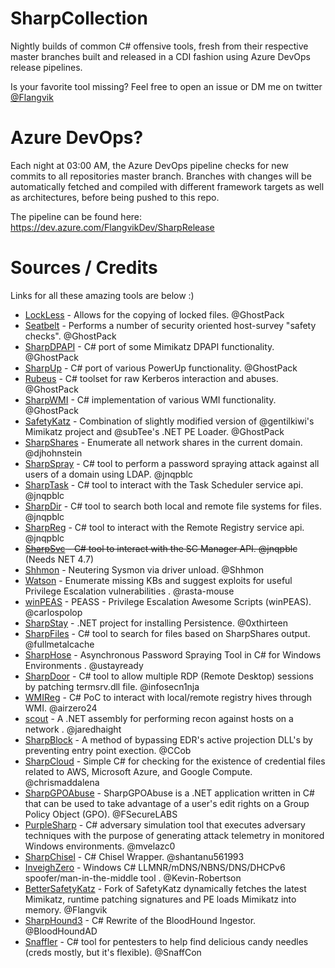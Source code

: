 # SharpCollection
Nightly builds of common C# offensive tools, fresh from their respective master branches built and released in a CDI fashion using Azure DevOps release pipelines. 

Is your favorite tool missing? Feel free to open an issue or DM me on twitter [@Flangvik](https://twitter.com/Flangvik)

# Azure DevOps? 
Each night at 03:00 AM, the Azure DevOps pipeline checks for new commits to all repositories master branch. Branches with changes will be automatically fetched and compiled with different framework targets as well as architectures, before being pushed to this repo. 

The pipeline can be found here:
https://dev.azure.com/FlangvikDev/SharpRelease

# Sources / Credits
Links for all these amazing tools are below :) 

* [LockLess](https://github.com/GhostPack/LockLess) - Allows for the copying of locked files. @GhostPack
* [Seatbelt](https://github.com/GhostPack/Seatbelt) - Performs a number of security oriented host-survey "safety checks". @GhostPack
* [SharpDPAPI](https://github.com/GhostPack/SharpDPAPI) -  C# port of some Mimikatz DPAPI functionality. @GhostPack
* [SharpUp](https://github.com/GhostPack/SharpUp) -  C# port of various PowerUp functionality. @GhostPack
* [Rubeus](https://github.com/GhostPack/Rubeus) -  C# toolset for raw Kerberos interaction and abuses. @GhostPack
* [SharpWMI](https://github.com/GhostPack/SharpWMI) -   C# implementation of various WMI functionality. @GhostPack
* [SafetyKatz](https://github.com/GhostPack/SafetyKatz) - Combination of slightly modified version of @gentilkiwi's Mimikatz project and @subTee's .NET PE Loader.  @GhostPack
* [SharpShares](https://github.com/djhohnstein/SharpShares) - Enumerate all network shares in the current domain. @djhohnstein
* [SharpSpray](https://github.com/jnqpblc/SharpSpray) - C# tool to perform a password spraying attack against all users of a domain using LDAP. @jnqpblc
* [SharpTask](https://github.com/jnqpblc/SharpTask) -  C# tool to interact with the Task Scheduler service api. @jnqpblc
* [SharpDir](https://github.com/jnqpblc/SharpDir) - C# tool to search both local and remote file systems for files. @jnqpblc
* [SharpReg](https://github.com/jnqpblc/SharpReg) - C# tool to interact with the Remote Registry service api. @jnqpblc
* ~~[SharpSvc](https://github.com/jnqpblc/SharpSvc) - C# tool to interact with the SC Manager API. @jnqpblc~~ (Needs NET 4.7)
* [Shhmon](https://github.com/matterpreter/Shhmon) - Neutering Sysmon via driver unload. @Shhmon
* [Watson](https://github.com/rasta-mouse/Watson) - Enumerate missing KBs and suggest exploits for useful Privilege Escalation vulnerabilities . @rasta-mouse
* [winPEAS](https://github.com/carlospolop/privilege-escalation-awesome-scripts-suite) - PEASS - Privilege Escalation Awesome Scripts (winPEAS). @carlospolop
* [SharpStay](https://github.com/0xthirteen/SharpStay) - .NET project for installing Persistence. @0xthirteen
* [SharpFiles](https://github.com/fullmetalcache/SharpFiles) - C# tool to search for files based on SharpShares output. @fullmetalcache
* [SharpHose](https://github.com/ustayready/SharpHose) - Asynchronous Password Spraying Tool in C# for Windows Environments . @ustayready
* [SharpDoor](https://github.com/infosecn1nja/SharpDoor) - C# tool to allow multiple RDP (Remote Desktop) sessions by patching termsrv.dll file. @infosecn1nja
* [WMIReg](https://github.com/airzero24/WMIReg) - C# PoC to interact with local/remote registry hives through WMI. @airzero24
* [scout](https://github.com/jaredhaight/scout) - A .NET assembly for performing recon against hosts on a network . @jaredhaight
* [SharpBlock](https://github.com/CCob/SharpBlock) - A method of bypassing EDR's active projection DLL's by preventing entry point exection. @CCob
* [SharpCloud](https://github.com/chrismaddalena/SharpCloud) - Simple C# for checking for the existence of credential files related to AWS, Microsoft Azure, and Google Compute. @chrismaddalena
* [SharpGPOAbuse](https://github.com/FSecureLABS/SharpGPOAbuse) - SharpGPOAbuse is a .NET application written in C# that can be used to take advantage of a user's edit rights on a Group Policy Object (GPO). @FSecureLABS
* [PurpleSharp](https://github.com/mvelazc0/PurpleSharp) - C# adversary simulation tool that executes adversary techniques with the purpose of generating attack telemetry in monitored Windows environments. @mvelazc0
* [SharpChisel](https://github.com/shantanu561993/SharpChisel) -  C# Chisel Wrapper. @shantanu561993
* [InveighZero](https://github.com/Kevin-Robertson/InveighZero) - Windows C# LLMNR/mDNS/NBNS/DNS/DHCPv6 spoofer/man-in-the-middle tool . @Kevin-Robertson
* [BetterSafetyKatz](https://github.com/Flangvik/BetterSafetyKatz) - Fork of SafetyKatz dynamically fetches the latest Mimikatz, runtime patching signatures and PE loads Mimikatz into memory. @Flangvik
* [SharpHound3](https://github.com/BloodHoundAD/SharpHound3) - C# Rewrite of the BloodHound Ingestor. @BloodHoundAD
* [Snaffler](https://github.com/SnaffCon/Snaffler) - C# tool for pentesters to help find delicious candy needles (creds mostly, but it's flexible). @SnaffCon


